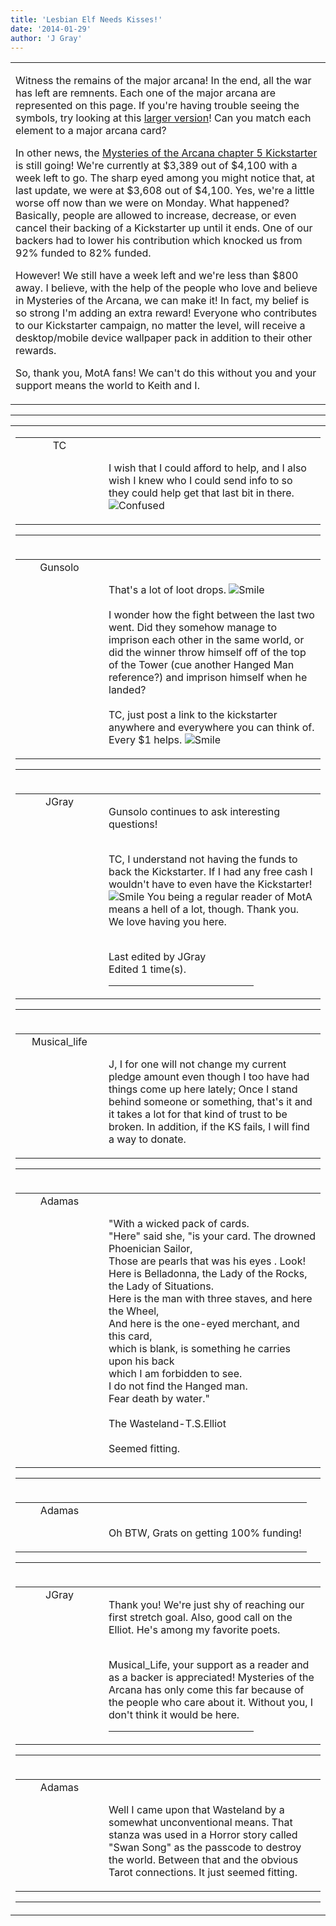 ```yaml
---
title: 'Lesbian Elf Needs Kisses!'
date: '2014-01-29'
author: 'J Gray'
---
```


<div>
<!-- Main content here -->
<table border="0" class="post"><tbody><tr><td>
   
   <div class="post_body">
       <p>Witness the remains of the major arcana! In the end, all the war has left are remnents. Each one of the major arcana are represented on this page. If you're having trouble seeing the symbols, try looking at this <a href="/templates/main/images/MotApg04.037.jpg" target="_blank">larger version</a>! Can you match each element to a major arcana card?</p><p>In other news, the <a href="http://www.kickstarter.com/projects/355389852/mysteries-of-the-arcana-chapter-5" target="_blank">Mysteries of the Arcana chapter 5 Kickstarter</a> is still going! We're currently at $3,389 out of $4,100 with a week left to go. The sharp eyed among you might notice that, at last update, we were at $3,608 out of $4,100. Yes, we're a little worse off now than we were on Monday. What happened? Basically, people are allowed to increase, decrease, or even cancel their backing of a Kickstarter up until it ends. One of our backers had to lower his contribution which knocked us from 92% funded to 82% funded.</p><p>However! We still have a week left and we're less than $800 away. I believe, with the help of the people who love and believe in Mysteries of the Arcana, we can make it! In fact, my belief is so strong I'm adding an extra reward! Everyone who contributes to our Kickstarter campaign, no matter the level, will receive a desktop/mobile device wallpaper pack in addition to their other rewards.</p><p>So, thank you, MotA fans! We can't do this without you and your support means the world to Keith and I.</p>
   </div>
   </td></tr>
   </tbody></table><hr><table style="width:100%; border:0;" class="comment_table"><tbody><tr><td width="100%"><a name=""> </a><div style="width:100%;" class="comment"><table border="0" width="100%"><tbody><tr><td align="center" valign="top" width="125">
<span class="comment_title"><center>TC<br></center><a name="1218">&nbsp;</a></span><br>
<center><img src="https://www.gravatar.com/avatar.php?gravatar_id=c7a049759cbd52f6f8e72a079a0747dc&amp;default=http%3A%2F%2Fmysteriesofthearcana.com%2Ftemplates%2Fmain%2Fimages%2Favatar.gif&amp;size=80&amp;rating=g" border="0" alt=""></center>
</td>
<td valign="top">


<p class="comment_text"> </p><p class="comment_text"><br> I wish that I could afford to help, and I also wish I knew who I could send info to so they could help get that last bit in there. <img src="/smilies/confused4.gif" alt="Confused" border="0"></p>
 

</td></tr></tbody></table>
<hr></div></td></tr><tr><td width="100%"><a name=""> </a><div style="width:100%;" class="comment"><table border="0" width="100%"><tbody><tr><td align="center" valign="top" width="125">
<span class="comment_title"><center>Gunsolo<br></center><a name="1219">&nbsp;</a></span><br>
<center><img src="https://www.gravatar.com/avatar.php?gravatar_id=a94f16ab08c7abb74820e668722a5ffc&amp;default=http%3A%2F%2Fmysteriesofthearcana.com%2Ftemplates%2Fmain%2Fimages%2Favatar.gif&amp;size=80&amp;rating=g" border="0" alt=""></center>
</td>
<td valign="top">


<p class="comment_text"> </p><p class="comment_text"><br> That's a lot of loot drops. <img src="/smilies/smile.gif" alt="Smile" border="0"><br><br>I wonder how the fight between the last two went. Did they somehow manage to imprison each other in the same world, or did the winner throw himself off of the top of the Tower (cue another Hanged Man reference?) and imprison himself when he landed?<br><br>TC, just post a link to the kickstarter anywhere and everywhere you can think of. Every $1 helps. <img src="/smilies/smile.gif" alt="Smile" border="0"><br></p>
 

</td></tr></tbody></table>
<hr></div></td></tr><tr><td width="100%"><a name=""> </a><div style="width:100%;" class="comment"><table border="0" width="100%"><tbody><tr><td align="center" valign="top" width="125">
<span class="comment_title"><center>JGray</center><a name="1220">&nbsp;</a></span><br>
<center><img src="https://www.gravatar.com/avatar.php?gravatar_id=3de6483cf7ef4947f33483faa590f1a0&amp;default=http%3A%2F%2Fmysteriesofthearcana.com%2Ftemplates%2Fmain%2Fimages%2Favatar.gif&amp;size=100&amp;rating=g" border="0" alt=""></center>
</td>
<td valign="top">


<p class="comment_text"> </p><p class="comment_text">Gunsolo continues to ask interesting questions!</p><div><br></div><div>TC, I understand not having the funds to back the Kickstarter. If I had any free cash I wouldn't have to even have the Kickstarter! <img src="/smilies/smile.gif" alt="Smile" border="0"> You being a regular reader of MotA means a hell of a lot, though. Thank you. We love having you here.</div><br><p class="comment_info">Last edited by JGray<br>Edited 1 time(s).</p>
 <hr width="70%">

</td></tr></tbody></table>
<hr></div></td></tr><tr><td width="100%"><a name=""> </a><div style="width:100%;" class="comment"><table border="0" width="100%"><tbody><tr><td align="center" valign="top" width="125">
<span class="comment_title"><center>Musical_life<br></center><a name="1221">&nbsp;</a></span><br>
<center><img src="https://www.gravatar.com/avatar.php?gravatar_id=6f86cb0ffa70485e791906edfc2d1247&amp;default=http%3A%2F%2Fmysteriesofthearcana.com%2Ftemplates%2Fmain%2Fimages%2Favatar.gif&amp;size=80&amp;rating=g" border="0" alt=""></center>
</td>
<td valign="top">


<p class="comment_text"> </p><p class="comment_text"><br> J, I for one will not change my current pledge amount even though I too have had things come up here lately; Once I stand behind someone or something, that's it and it takes a lot for that kind of trust to be broken. In addition, if the KS fails, I will find a way to donate.</p>
 

</td></tr></tbody></table>
<hr></div></td></tr><tr><td width="100%"><a name=""> </a><div style="width:100%;" class="comment"><table border="0" width="100%"><tbody><tr><td align="center" valign="top" width="125">
<span class="comment_title"><center>Adamas<br></center><a name="1222">&nbsp;</a></span><br>
<center><img src="https://www.gravatar.com/avatar.php?gravatar_id=63b5da7dbecbf4a2fac891b8f15ccbc4&amp;default=http%3A%2F%2Fmysteriesofthearcana.com%2Ftemplates%2Fmain%2Fimages%2Favatar.gif&amp;size=80&amp;rating=g" border="0" alt=""></center>
</td>
<td valign="top">


<p class="comment_text"> </p><p class="comment_text"><br> "With a wicked pack of cards.<br>"Here" said she, "is your card. The drowned Phoenician Sailor, <br>Those are pearls that was his eyes . Look!<br>Here is Belladonna, the Lady of the Rocks, the Lady of Situations.<br>Here is the man with three staves, and here the Wheel,<br>And here is the one-eyed merchant, and this card,<br>which is blank, is something he carries upon his back<br>which I am forbidden to see. <br>I do not find the Hanged man.<br>Fear death by water."<br><br>The Wasteland-T.S.Elliot<br><br>Seemed fitting.<br></p>
 

</td></tr></tbody></table>
<hr></div></td></tr><tr><td width="100%"><a name=""> </a><div style="width:100%;" class="comment"><table border="0" width="100%"><tbody><tr><td align="center" valign="top" width="125">
<span class="comment_title"><center>Adamas<br></center><a name="1223">&nbsp;</a></span><br>
<center><img src="https://www.gravatar.com/avatar.php?gravatar_id=63b5da7dbecbf4a2fac891b8f15ccbc4&amp;default=http%3A%2F%2Fmysteriesofthearcana.com%2Ftemplates%2Fmain%2Fimages%2Favatar.gif&amp;size=80&amp;rating=g" border="0" alt=""></center>
</td>
<td valign="top">


<p class="comment_text"> </p><p class="comment_text"><br> Oh BTW, Grats on getting 100% funding!<br></p>
 

</td></tr></tbody></table>
<hr></div></td></tr><tr><td width="100%"><a name=""> </a><div style="width:100%;" class="comment"><table border="0" width="100%"><tbody><tr><td align="center" valign="top" width="125">
<span class="comment_title"><center>JGray</center><a name="1224">&nbsp;</a></span><br>
<center><img src="https://www.gravatar.com/avatar.php?gravatar_id=3de6483cf7ef4947f33483faa590f1a0&amp;default=http%3A%2F%2Fmysteriesofthearcana.com%2Ftemplates%2Fmain%2Fimages%2Favatar.gif&amp;size=100&amp;rating=g" border="0" alt=""></center>
</td>
<td valign="top">


<p class="comment_text"> </p><p class="comment_text">Thank you! We're just shy of reaching our first stretch goal. Also, good call on the Elliot. He's among my favorite poets.</p><div><br></div><div>Musical_Life, your support as a reader and as a backer is appreciated! Mysteries of the Arcana has only come this far because of the people who care about it. Without you, I don't think it would be here.</div>
 <hr width="70%">

</td></tr></tbody></table>
<hr></div></td></tr><tr><td width="100%"><a name=""> </a><div style="width:100%;" class="comment"><table border="0" width="100%"><tbody><tr><td align="center" valign="top" width="125">
<span class="comment_title"><center>Adamas<br></center><a name="1225">&nbsp;</a></span><br>
<center><img src="https://www.gravatar.com/avatar.php?gravatar_id=63b5da7dbecbf4a2fac891b8f15ccbc4&amp;default=http%3A%2F%2Fmysteriesofthearcana.com%2Ftemplates%2Fmain%2Fimages%2Favatar.gif&amp;size=80&amp;rating=g" border="0" alt=""></center>
</td>
<td valign="top">


<p class="comment_text"> </p><p class="comment_text"><br> Well I came upon that Wasteland by a somewhat unconventional means. That stanza was used in a Horror story called "Swan Song" as the passcode to destroy the world. Between that and the obvious Tarot connections. It just seemed fitting.<br></p>
 

</td></tr></tbody></table>
<hr></div></td></tr></tbody></table>
<!-- End main content -->
              </div>

